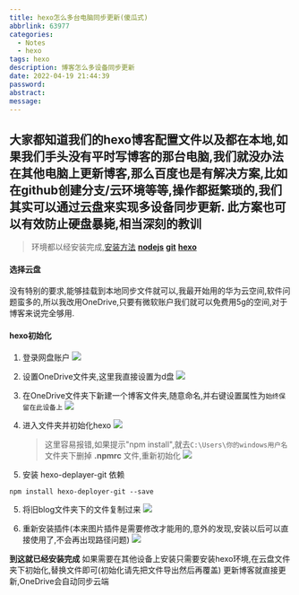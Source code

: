 ```yaml
---
title: hexo怎么多台电脑同步更新(傻瓜式)
abbrlink: 63977
categories:
  - Notes
  - hexo
tags: hexo
description: 博客怎么多设备同步更新
date: 2022-04-19 21:44:39
password:
abstract:
message:
---
```

大家都知道我们的hexo博客配置文件以及都在本地,如果我们手头没有平时写博客的那台电脑,我们就没办法在其他电脑上更新博客,那么百度也是有解决方案,比如在github创建分支/云环境等等,操作都挺繁琐的,我们其实可以通过云盘来实现多设备同步更新.
此方案也可以有效防止硬盘暴毙,相当深刻的教训
---

>环境都以经安装完成,[安装方法](https://imgod.me/posts/39317.html)
**[nodejs](https://nodejs.org/zh-cn/)** **[git](https://git-scm.com/)** **[hexo](https://hexo.io/zh-cn/)**

#### 选择云盘

没有特别的要求,能够挂载到本地同步文件就可以,我最开始用的华为云空间,软件问题蛮多的,所以我改用OneDrive,只要有微软账户我们就可以免费用5g的空间,对于博客来说完全够用.

#### hexo初始化
1. 登录网盘账户
![](https://s2.loli.net/2022/04/19/fhUF85ng9Wzquxb.png)

2. 设置OneDrive文件夹,这里我直接设置为d盘
![](https://s2.loli.net/2022/04/19/ATsoR7v5xdDOwtf.png)

3. 在OneDrive文件夹下新建一个博客文件夹,随意命名,并右键设置属性为<code>始终保留在此设备上</code>
![](https://s2.loli.net/2022/04/19/WX6eLudv7Y5bK2p.png)

4. 进入文件夹并初始化hexo
![](https://s2.loli.net/2022/04/19/JpvdaIz5rwGm1bj.png)
    >这里容易报错,如果提示"npm install",就去<code>C:\Users\你的windows用户名</code>文件夹下删掉 **.npmrc** 文件,重新初始化
    ![](https://s2.loli.net/2022/04/19/zNvTWcLFpwJBgf4.png)

5. 安装 hexo-deplayer-git 依赖
```
npm install hexo-deployer-git --save
```

5. 将旧blog文件夹下的文件复制过来
   ![](https://s2.loli.net/2022/04/19/3YcBG8htJrbFNPg.png)

6. 重新安装插件(本来图片插件是需要修改才能用的,意外的发现,安装以后可以直接使用了,不会再出现路径问题)
   ![](https://s2.loli.net/2022/04/19/vdqwrQlbG2XEZeJ.png)

**到这就已经安装完成**
如果需要在其他设备上安装只需要安装hexo环境,在云盘文件夹下初始化,替换文件即可(初始化请先把文件导出然后再覆盖)
更新博客就直接更新,OneDrive会自动同步云端
